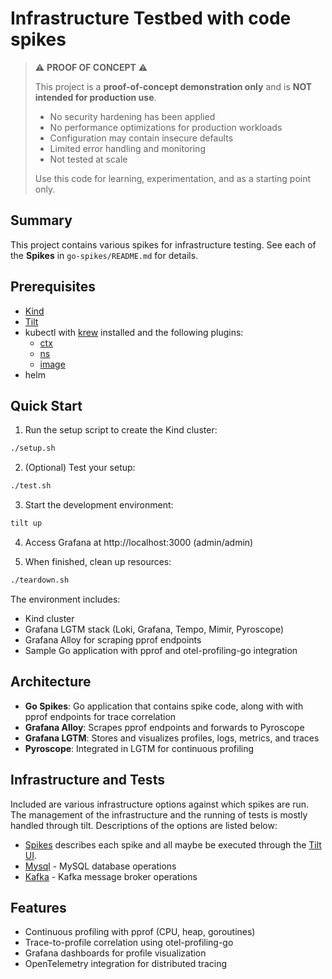 # Infrastructure Testbed with code spikes

> ⚠️ **PROOF OF CONCEPT** ⚠️
> 
> This project is a **proof-of-concept demonstration only** and is **NOT intended for production use**.
> 
> - No security hardening has been applied
> - No performance optimizations for production workloads
> - Configuration may contain insecure defaults
> - Limited error handling and monitoring
> - Not tested at scale
> 
> Use this code for learning, experimentation, and as a starting point only.

## Summary

This project contains various spikes for infrastructure testing. See each of the **Spikes** in `go-spikes/README.md`
for details.

## Prerequisites

- [Kind](https://kind.sigs.k8s.io/docs/user/quick-start/#installation)
- [Tilt](https://docs.tilt.dev/install.html)
- kubectl with [krew](https://krew.sigs.k8s.io/) installed and the following plugins:
  - [ctx](https://krew.sigs.k8s.io/plugins/ctx/)
  - [ns](https://krew.sigs.k8s.io/plugins/ns/)
  - [image](https://krew.sigs.k8s.io/plugins/image/)
- helm

## Quick Start

1. Run the setup script to create the Kind cluster:
```bash
./setup.sh
```

2. (Optional) Test your setup:
```bash
./test.sh
```

3. Start the development environment:
```bash
tilt up
```

4. Access Grafana at http://localhost:3000 (admin/admin)

5. When finished, clean up resources:
```bash
./teardown.sh
```

The environment includes:
   - Kind cluster
   - Grafana LGTM stack (Loki, Grafana, Tempo, Mimir, Pyroscope)
   - Grafana Alloy for scraping pprof endpoints
   - Sample Go application with pprof and otel-profiling-go integration

## Architecture

- **Go Spikes**: Go application that contains spike code, along with with pprof endpoints for trace correlation
- **Grafana Alloy**: Scrapes pprof endpoints and forwards to Pyroscope
- **Grafana LGTM**: Stores and visualizes profiles, logs, metrics, and traces
- **Pyroscope**: Integrated in LGTM for continuous profiling

## Infrastructure and Tests

Included are various infrastructure options against which spikes are run. 
The management of the infrastructure and the running of tests is mostly 
handled through tilt. Descriptions of the options are listed below:

* [Spikes](go-spikes/README.md) describes each spike and all maybe be executed through
  the [Tilt UI](http://localhost:10350).
* [Mysql](docs/mysql.md) - MySQL database operations
* [Kafka](docs/kafka.md) - Kafka message broker operations

## Features

- Continuous profiling with pprof (CPU, heap, goroutines)
- Trace-to-profile correlation using otel-profiling-go
- Grafana dashboards for profile visualization
- OpenTelemetry integration for distributed tracing